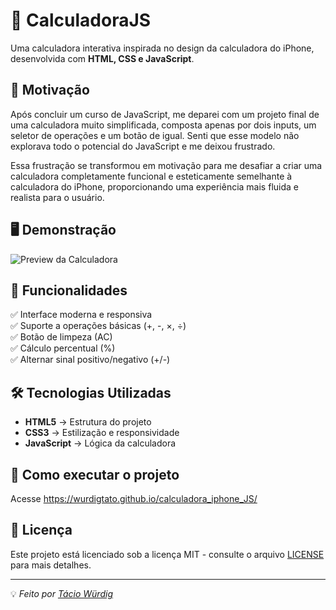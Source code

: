 # 📱 CalculadoraJS

Uma calculadora interativa inspirada no design da calculadora do iPhone, desenvolvida com **HTML, CSS e JavaScript**.

## 🎯 Motivação
Após concluir um curso de JavaScript, me deparei com um projeto final de uma calculadora muito simplificada, composta apenas por dois inputs, um seletor de operações e um botão de igual. Senti que esse modelo não explorava todo o potencial do JavaScript e me deixou frustrado.

Essa frustração se transformou em motivação para me desafiar a criar uma calculadora completamente funcional e esteticamente semelhante à calculadora do iPhone, proporcionando uma experiência mais fluida e realista para o usuário.

## 🖥️ Demonstração
![Preview da Calculadora](https://i.ibb.co/FqnZZK49/preview-calculadora.png)

## 🚀 Funcionalidades
✅ Interface moderna e responsiva<br>
✅ Suporte a operações básicas (+, -, ×, ÷)<br>
✅ Botão de limpeza (AC)<br>
✅ Cálculo percentual (%)<br>
✅ Alternar sinal positivo/negativo (+/-)<br>

## 🛠️ Tecnologias Utilizadas
- **HTML5** → Estrutura do projeto
- **CSS3** → Estilização e responsividade
- **JavaScript** → Lógica da calculadora

## 📂 Como executar o projeto
Acesse https://wurdigtato.github.io/calculadora_iphone_JS/

## 📜 Licença
Este projeto está licenciado sob a licença MIT - consulte o arquivo [LICENSE](LICENSE) para mais detalhes.

---
💡 *Feito por [Tácio Würdig](https://github.com/wurdigtato)*

